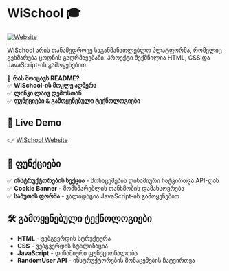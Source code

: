 # WiSchool 🎓  

[![Website](https://img.shields.io/badge/WiSchool-Live-blue?style=for-the-badge)](https://anakhinchikashvili.github.io/WiSchool/)  

WiSchool არის თანამედროვე საგანმანათლებლო პლატფორმა, რომელიც გეხმარება ცოდნის გაღრმავებაში. პროექტი შექმნილია HTML, CSS და JavaScript-ის გამოყენებით.  

📌 **რას მოიცავს README?**  
✅ **WiSchool-ის მოკლე აღწერა**  
✅ **ლინკი ლაივ დემოსთან**  
✅ **ფუნქციები & გამოყენებული ტექნოლოგიები** 

## 🔗 Live Demo  
👉 [WiSchool Website](https://anakhinchikashvili.github.io/WiSchool/)  

## 📌 ფუნქციები  
✅ **ინსტრუქტორების სექცია** - მონაცემების დინამიური ჩატვირთვა API-დან  
✅ **Cookie Banner** - მომხმარებლის თანხმობის დამახსოვრება  
✅ **საბუთის ფორმა** - ვალიდაცია JavaScript-ის გამოყენებით  
  

## 🛠️ გამოყენებული ტექნოლოგიები  
- **HTML** - ვებგვერდის სტრუქტურა  
- **CSS** - ვებგვერდის სტილიზაცია  
- **JavaScript** - დინამიური ფუნქციონალობა  
- **RandomUser API** - ინსტრუქტორების მონაცემების ჩატვირთვა  




